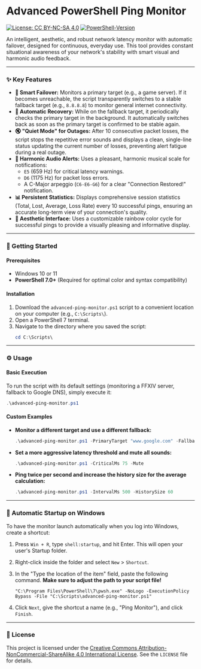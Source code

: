 # Advanced PowerShell Ping Monitor

[![License: CC BY-NC-SA 4.0](https://img.shields.io/badge/License-CC%20BY--NC--SA%204.0-lightgrey.svg)](https://creativecommons.org/licenses/by-nc-sa/4.0/)
[![PowerShell-Version](https://img.shields.io/badge/PowerShell-7.0%2B-blue.svg)](https://github.com/PowerShell/PowerShell)

An intelligent, aesthetic, and robust network latency monitor with automatic failover, designed for continuous, everyday use. This tool provides constant situational awareness of your network's stability with smart visual and harmonic audio feedback.

---

### ✨ Key Features

*   **🎯 Smart Failover:** Monitors a primary target (e.g., a game server). If it becomes unreachable, the script transparently switches to a stable fallback target (e.g., `8.8.8.8`) to monitor general internet connectivity.
*   **🔄 Automatic Recovery:** While on the fallback target, it periodically checks the primary target in the background. It automatically switches back as soon as the primary target is confirmed to be stable again.
*   **🔇 "Quiet Mode" for Outages:** After 10 consecutive packet losses, the script stops the repetitive error sounds and displays a clean, single-line status updating the current number of losses, preventing alert fatigue during a real outage.
*   **🔔 Harmonic Audio Alerts:** Uses a pleasant, harmonic musical scale for notifications:
    *   `E5` (659 Hz) for critical latency warnings.
    *   `D6` (1175 Hz) for packet loss errors.
    *   A C-Major arpeggio (`C6-E6-G6`) for a clear "Connection Restored!" notification.
*   **📊 Persistent Statistics:** Displays comprehensive session statistics (Total, Lost, Average, Loss Rate) every 10 successful pings, ensuring an accurate long-term view of your connection's quality.
*   **🎨 Aesthetic Interface:** Uses a customizable rainbow color cycle for successful pings to provide a visually pleasing and informative display.

---

### 🚀 Getting Started

#### Prerequisites
*   Windows 10 or 11
*   **PowerShell 7.0+** (Required for optimal color and syntax compatibility)

#### Installation
1.  Download the `advanced-ping-monitor.ps1` script to a convenient location on your computer (e.g., `C:\Scripts\`).
2.  Open a PowerShell 7 terminal.
3.  Navigate to the directory where you saved the script:
    ```powershell
    cd C:\Scripts\
    ```

---

### ⚙️ Usage

#### Basic Execution
To run the script with its default settings (monitoring a FFXIV server, fallback to Google DNS), simply execute it:

```powershell
.\advanced-ping-monitor.ps1
```

#### Custom Examples

*   **Monitor a different target and use a different fallback:**
    ```powershell
    .\advanced-ping-monitor.ps1 -PrimaryTarget "www.google.com" -FallbackTarget "1.1.1.1"
    ```

*   **Set a more aggressive latency threshold and mute all sounds:**
    ```powershell
    .\advanced-ping-monitor.ps1 -CriticalMs 75 -Mute
    ```

*   **Ping twice per second and increase the history size for the average calculation:**
    ```powershell
    .\advanced-ping-monitor.ps1 -IntervalMs 500 -HistorySize 60
    ```

---

### 🔧 Automatic Startup on Windows

To have the monitor launch automatically when you log into Windows, create a shortcut:

1.  Press `Win + R`, type `shell:startup`, and hit Enter. This will open your user's Startup folder.
2.  Right-click inside the folder and select `New` > `Shortcut`.
3.  In the "Type the location of the item" field, paste the following command. **Make sure to adjust the path to your script file!**

    ```
    "C:\Program Files\PowerShell\7\pwsh.exe" -NoLogo -ExecutionPolicy Bypass -File "C:\Scripts\advanced-ping-monitor.ps1"
    ```
4.  Click `Next`, give the shortcut a name (e.g., "Ping Monitor"), and click `Finish`.

---

### 📜 License

This project is licensed under the [Creative Commons Attribution-NonCommercial-ShareAlike 4.0 International License](https://creativecommons.org/licenses/by-nc-sa/4.0/). See the `LICENSE` file for details.
